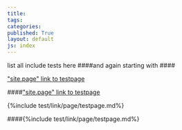 ```yaml
---
title:
tags: 
categories: 
published: True
layout: default
js: index
---
```


list all include tests here
####and again starting with ####




["site.page" link to testpage ]({{site.page}}test/testpage)

####["site.page" link to testpage ]({{site.page}}test/testpage)

{%include test/link/page/testpage.md%}

####{%include test/link/page/testpage.md%}
